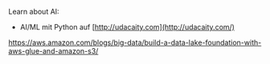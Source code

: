 Learn about AI:

* AI/ML mit Python auf [http://udacaity.com](http://udacaity.com/)

https://aws.amazon.com/blogs/big-data/build-a-data-lake-foundation-with-aws-glue-and-amazon-s3/





